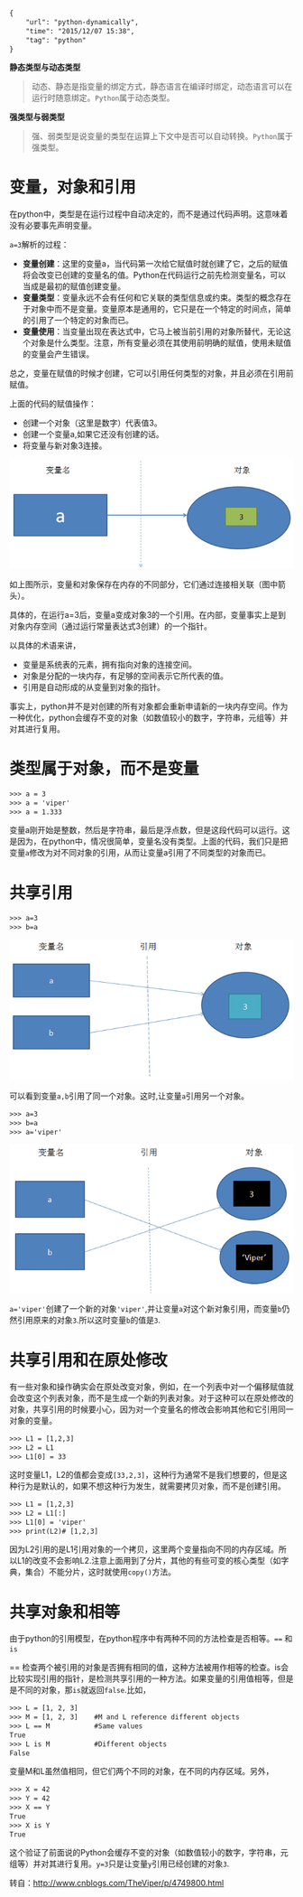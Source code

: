 ```
{
    "url": "python-dynamically",
    "time": "2015/12/07 15:38",
    "tag": "python"
}
```

**静态类型与动态类型**

> 动态、静态是指变量的绑定方式，静态语言在编译时绑定，动态语言可以在运行时随意绑定。`Python`属于动态类型。

**强类型与弱类型**

> 强、弱类型是说变量的类型在运算上下文中是否可以自动转换。`Python`属于强类型。

# 变量，对象和引用

在python中，类型是在运行过程中自动决定的，而不是通过代码声明。这意味着没有必要事先声明变量。

`a=3`解析的过程：

- **变量创建**：这里的变量a，当代码第一次给它赋值时就创建了它，之后的赋值将会改变已创建的变量名的值。Python在代码运行之前先检测变量名，可以当成是最初的赋值创建变量。
- **变量类型**：变量永远不会有任何和它关联的类型信息或约束。类型的概念存在于对象中而不是变量。变量原本是通用的，它只是在一个特定的时间点，简单的引用了一个特定的对象而已。
- **变量使用**：当变量出现在表达式中，它马上被当前引用的对象所替代，无论这个对象是什么类型。注意，所有变量必须在其使用前明确的赋值，使用未赋值的变量会产生错误。

总之，变量在赋值的时候才创建，它可以引用任何类型的对象，并且必须在引用前赋值。

上面的代码的赋值操作：

- 创建一个对象（这里是数字）代表值3。
- 创建一个变量a,如果它还没有创建的话。
- 将变量与新对象3连接。

![](/static/uploads/python-dynamically-1.png)

如上图所示，变量和对象保存在内存的不同部分，它们通过连接相关联（图中箭头）。

具体的，在运行a=3后，变量a变成对象3的一个引用。在内部，变量事实上是到对象内存空间（通过运行常量表达式3创建）的一个指针。

以具体的术语来讲，

- 变量是系统表的元素，拥有指向对象的连接空间。
- 对象是分配的一块内存，有足够的空间表示它所代表的值。
- 引用是自动形成的从变量到对象的指针。

事实上，python并不是对创建的所有对象都会重新申请新的一块内存空间。作为一种优化，python会缓存不变的对象（如数值较小的数字，字符串，元组等）并对其进行复用。

# 类型属于对象，而不是变量
```
>>> a = 3
>>> a = 'viper'
>>> a = 1.333
```
变量a刚开始是整数，然后是字符串，最后是浮点数，但是这段代码可以运行。这是因为，在python中，情况很简单，变量名没有类型。上面的代码，我们只是把变量`a`修改为对不同对象的引用，从而让变量a引用了不同类型的对象而已。

# 共享引用
```
>>> a=3
>>> b=a
```

![](/static/uploads/python-dynamically-2.png)

可以看到变量`a,b`引用了同一个对象。这时,让变量`a`引用另一个对象。
```
>>> a=3
>>> b=a
>>> a='viper'
```

![](/static/uploads/python-dynamically-3.png)

`a='viper'`创建了一个新的对象`'viper'`,并让变量`a`对这个新对象引用，而变量`b`仍然引用原来的对象`3`.所以这时变量`b`的值是`3`.

# 共享引用和在原处修改

有一些对象和操作确实会在原处改变对象，例如，在一个列表中对一个偏移赋值就会改变这个列表对象，而不是生成一个新的列表对象。对于这种可以在原处修改的对象，共享引用的时候要小心，因为对一个变量名的修改会影响其他和它引用同一对象的变量。
```
>>> L1 = [1,2,3]
>>> L2 = L1
>>> L1[0] = 33
```
这时变量L1，L2的值都会变成`[33,2,3]`，这种行为通常不是我们想要的，但是这种行为是默认的，如果不想这种行为发生，就需要拷贝对象，而不是创建引用。
```
>>> L1 = [1,2,3]
>>> L2 = L1[:]
>>> L1[0] = 'viper'
>>> print(L2)# [1,2,3]
```
因为L2引用的是L1引用对象的一个拷贝，这里两个变量指向不同的内存区域。所以L1的改变不会影响L2.注意上面用到了分片，其他的有些可变的核心类型（如字典，集合）不能分片，这时就使用`copy()`方法。

# 共享对象和相等

由于python的引用模型，在python程序中有两种不同的方法检查是否相等。`==` 和 `is`

== 检查两个被引用的对象是否拥有相同的值，这种方法被用作相等的检查。is会比较实现引用的指针，是检测共享引用的一种方法。如果变量的引用值相等，但是是不同的对象，那`is`就返回`false`.比如，
```
>>> L = [1, 2, 3]
>>> M = [1, 2, 3]    #M and L reference different objects
>>> L == M           #Same values
True
>>> L is M           #Different objects
False
```
变量M和L虽然值相同，但它们两个不同的对象，在不同的内存区域。另外，
```
>>> X = 42
>>> Y = 42
>>> X == Y
True
>>> X is Y
True
```
这个验证了前面说的Python会缓存不变的对象（如数值较小的数字，字符串，元组等）并对其进行复用。`y=3`只是让变量`y`引用已经创建的对象`3`.

转自：http://www.cnblogs.com/TheViper/p/4749800.html